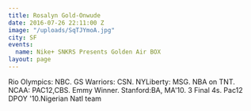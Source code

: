 ```yaml
---
title: Rosalyn Gold-Onwude
date: 2016-07-26 22:11:00 Z
image: "/uploads/SqTJYmoA.jpg"
city: SF
events:
  name: Nike+ SNKRS Presents Golden Air BOX
layout: page
---
```


Rio Olympics: NBC. GS Warriors: CSN. NYLiberty: MSG. NBA on TNT. NCAA: PAC12,CBS. Emmy Winner. Stanford:BA, MA'10. 3 Final 4s. Pac12 DPOY '10.Nigerian Natl team